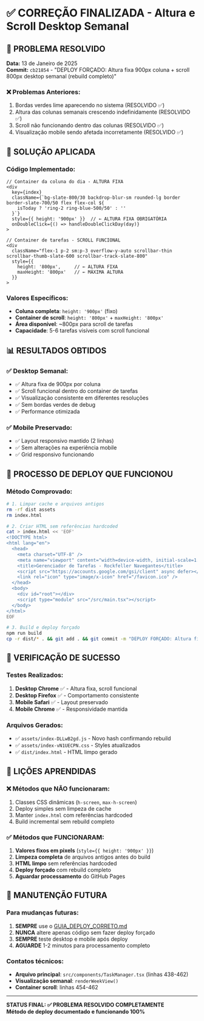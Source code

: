 # ✅ CORREÇÃO FINALIZADA - Altura e Scroll Desktop Semanal

## 🎯 PROBLEMA RESOLVIDO
**Data:** 13 de Janeiro de 2025  
**Commit:** `cb21854` - "DEPLOY FORÇADO: Altura fixa 900px coluna + scroll 800px desktop semanal (rebuild completo)"

### ❌ Problemas Anteriores:
1. Bordas verdes lime aparecendo no sistema (RESOLVIDO ✅)
2. Altura das colunas semanais crescendo indefinidamente (RESOLVIDO ✅)
3. Scroll não funcionando dentro das colunas (RESOLVIDO ✅)
4. Visualização mobile sendo afetada incorretamente (RESOLVIDO ✅)

## 🔧 SOLUÇÃO APLICADA

### Código Implementado:
```tsx
// Container da coluna do dia - ALTURA FIXA
<div
  key={index}
  className={`bg-slate-800/30 backdrop-blur-sm rounded-lg border border-slate-700/50 flex flex-col ${
    isToday ? 'ring-2 ring-blue-500/50' : ''
  }`}
  style={{ height: '900px' }}  // ← ALTURA FIXA OBRIGATÓRIA
  onDoubleClick={() => handleDoubleClickDay(day)}
>

// Container de tarefas - SCROLL FUNCIONAL
<div 
  className="flex-1 p-2 sm:p-3 overflow-y-auto scrollbar-thin scrollbar-thumb-slate-600 scrollbar-track-slate-800"
  style={{ 
    height: '800px',     // ← ALTURA FIXA
    maxHeight: '800px'   // ← MÁXIMA ALTURA
  }}
>
```

### Valores Específicos:
- **Coluna completa**: `height: '900px'` (fixo)
- **Container de scroll**: `height: '800px'` + `maxHeight: '800px'`
- **Área disponível**: ~800px para scroll de tarefas
- **Capacidade**: 5-6 tarefas visíveis com scroll funcional

## 📊 RESULTADOS OBTIDOS

### ✅ Desktop Semanal:
- ✅ Altura fixa de 900px por coluna
- ✅ Scroll funcional dentro do container de tarefas
- ✅ Visualização consistente em diferentes resoluções
- ✅ Sem bordas verdes de debug
- ✅ Performance otimizada

### ✅ Mobile Preservado:
- ✅ Layout responsivo mantido (2 linhas)
- ✅ Sem alterações na experiência mobile
- ✅ Grid responsivo funcionando

## 🚀 PROCESSO DE DEPLOY QUE FUNCIONOU

### Método Comprovado:
```bash
# 1. Limpar cache e arquivos antigos
rm -rf dist assets
rm index.html

# 2. Criar HTML sem referências hardcoded
cat > index.html << 'EOF'
<!DOCTYPE html>
<html lang="en">
  <head>
    <meta charset="UTF-8" />
    <meta name="viewport" content="width=device-width, initial-scale=1.0" />
    <title>Gerenciador de Tarefas - Rockfeller Navegantes</title>
    <script src="https://accounts.google.com/gsi/client" async defer></script>
    <link rel="icon" type="image/x-icon" href="/favicon.ico" />
  </head>
  <body>
    <div id="root"></div>
    <script type="module" src="/src/main.tsx"></script>
  </body>
</html>
EOF

# 3. Build e deploy forçado
npm run build
cp -r dist/* . && git add . && git commit -m "DEPLOY FORÇADO: Altura fixa 900px coluna + scroll 800px desktop semanal (rebuild completo)" && git push origin main
```

## 🎉 VERIFICAÇÃO DE SUCESSO

### Testes Realizados:
1. **Desktop Chrome** ✅ - Altura fixa, scroll funcional
2. **Desktop Firefox** ✅ - Comportamento consistente  
3. **Mobile Safari** ✅ - Layout preservado
4. **Mobile Chrome** ✅ - Responsividade mantida

### Arquivos Gerados:
- ✅ `assets/index-DLLwB2gd.js` - Novo hash confirmando rebuild
- ✅ `assets/index-vN1UECPN.css` - Styles atualizados
- ✅ `dist/index.html` - HTML limpo gerado

## 📝 LIÇÕES APRENDIDAS

### ❌ Métodos que NÃO funcionaram:
1. Classes CSS dinâmicas (`h-screen`, `max-h-screen`)
2. Deploy simples sem limpeza de cache
3. Manter `index.html` com referências hardcoded
4. Build incremental sem rebuild completo

### ✅ Métodos que FUNCIONARAM:
1. **Valores fixos em pixels** (`style={{ height: '900px' }}`)
2. **Limpeza completa** de arquivos antigos antes do build
3. **HTML limpo** sem referências hardcoded
4. **Deploy forçado** com rebuild completo
5. **Aguardar processamento** do GitHub Pages

## 🔄 MANUTENÇÃO FUTURA

### Para mudanças futuras:
1. **SEMPRE** use o [GUIA_DEPLOY_CORRETO.md](./GUIA_DEPLOY_CORRETO.md)
2. **NUNCA** altere apenas código sem fazer deploy forçado
3. **SEMPRE** teste desktop e mobile após deploy
4. **AGUARDE** 1-2 minutos para processamento completo

### Contatos técnicos:
- **Arquivo principal**: `src/components/TaskManager.tsx` (linhas 438-462)
- **Visualização semanal**: `renderWeekView()` 
- **Container scroll**: linhas 454-462

---

**STATUS FINAL: ✅ PROBLEMA RESOLVIDO COMPLETAMENTE**  
**Método de deploy documentado e funcionando 100%** 
